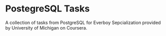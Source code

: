 # PostegreSQL Tasks
A collection of tasks from PostgreSQL for Everboy Sepcialization provided by University of Michigan on Coursera.

